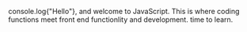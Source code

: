 console.log{"Hello"}, and welcome to JavaScript. This is where coding functions meet front end functionlity and development. time to learn.